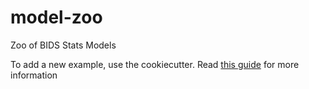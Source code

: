 # model-zoo
Zoo of BIDS Stats Models

To add a new example, use the cookiecutter. 
Read [this guide](cookiecutter/README.md) for more information